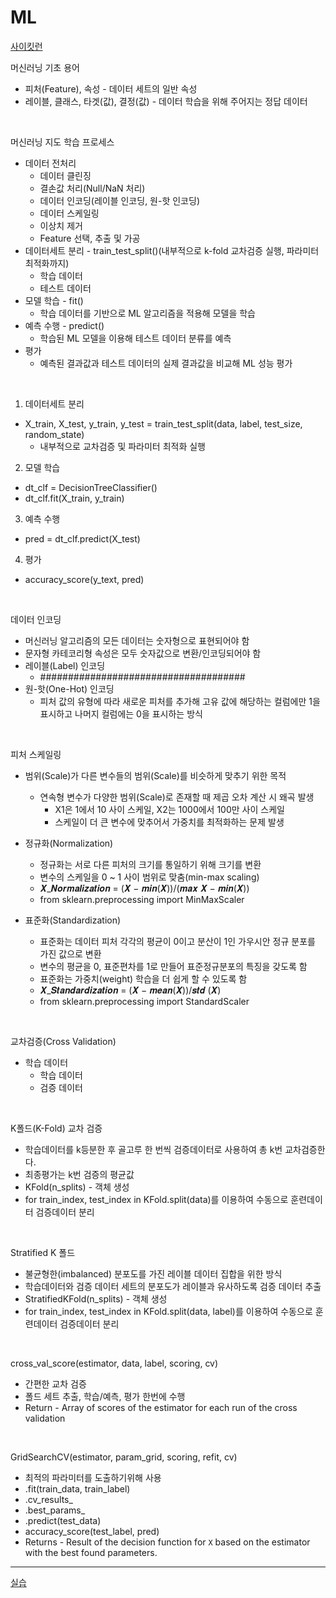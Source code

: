 # ML

[사이킷런](https://scikit-learn.org/stable/)

머신러닝 기초 용어
- 피처(Feature), 속성 - 데이터 세트의 일반 속성
- 레이블, 클래스, 타겟(값), 결정(값) - 데이터 학습을 위해 주어지는 정답 데이터

<br>

머신러닝 지도 학습 프로세스
- 데이터 전처리
    - 데이터 클린징
    - 결손값 처리(Null/NaN 처리)
    - 데이터 인코딩(레이블 인코딩, 원-핫 인코딩)
    - 데이터 스케일링
    - 이상치 제거
    - Feature 선택, 추출 및 가공
- 데이터세트 분리 - train_test_split()(내부적으로 k-fold 교차검증 실행, 파라미터 최적화까지)
    - 학습 데이터
    - 테스트 데이터
- 모델 학습 - fit()
    - 학습 데이터를 기반으로 ML 알고리즘을 적용해 모델을 학습
- 예측 수행 - predict()
    - 학습된 ML 모델을 이용해 테스트 데이터 분류를 예측
- 평가
    - 예측된 결과값과 테스트 데이터의 실제 결과값을 비교해 ML 성능 평가

<br>

1. 데이터세트 분리
- X_train, X_test, y_train, y_test = train_test_split(data, label, test_size, random_state)
    - 내부적으로 교차검증 및 파라미터 최적화 실행
2. 모델 학습
- dt_clf = DecisionTreeClassifier()
- dt_clf.fit(X_train, y_train)
3. 예측 수행
- pred = dt_clf.predict(X_test)
4. 평가
- accuracy_score(y_text, pred)

<br>

데이터 인코딩
- 머신러닝 알고리즘의 모든 데이터는 숫자형으로 표현되어야 함
- 문자형 카테코리형 속성은 모두 숫자값으로 변환/인코딩되어야 함
- 레이블(Label) 인코딩
    - #####################################
- 원-핫(One-Hot) 인코딩
    - 피처 값의 유형에 따라 새로운 피처를 추가해 고유 값에 해당하는 컬럼에만 1을 표시하고 나머지 컬럼에는 0을 표시하는 방식

<br>

피처 스케일링
- 범위(Scale)가 다른 변수들의 범위(Scale)를 비슷하게 맞추기 위한 목적
    - 연속형 변수가 다양한 범위(Scale)로 존재할 때 제곱 오차 계산 시 왜곡 발생
        - X1은 1에서 10 사이 스케일, X2는 1000에서 100만 사이 스케일
        - 스케일이 더 큰 변수에 맞추어서 가중치를 최적화하는 문제 발생

- 정규화(Normalization)
    - 정규화는 서로 다른 피처의 크기를 통일하기 위해 크기를 변환
    - 변수의 스케일을 0 ~ 1 사이 범위로 맞춤(min-max scaling)
    - 𝑿_𝑵𝒐𝒓𝒎𝒂𝒍𝒊𝒛𝒂𝒕𝒊𝒐𝒏 = (𝑿 − 𝒎𝒊𝒏(𝑿))/(𝒎𝒂𝒙 𝑿 − 𝒎𝒊𝒏(𝑿))
    - from sklearn.preprocessing import MinMaxScaler

- 표준화(Standardization)
    - 표준화는 데이터 피처 각각의 평균이 0이고 분산이 1인 가우시안 정규 분포를 가진 값으로 변환
    - 변수의 평균을 0, 표준편차를 1로 만들어 표준정규분포의 특징을 갖도록 함
    - 표준화는 가중치(weight) 학습을 더 쉽게 할 수 있도록 함
    - 𝑿_𝑺𝒕𝒂𝒏𝒅𝒂𝒓𝒅𝒊𝒛𝒂𝒕𝒊𝒐𝒏 = (𝑿 − 𝒎𝒆𝒂𝒏(𝑿))/𝒔𝒕𝒅 (𝑿)
    - from sklearn.preprocessing import StandardScaler

<br>

교차검증(Cross Validation)
- 학습 데이터
    - 학습 데이터
    - 검증 데이터

<br>

K폴드(K-Fold) 교차 검증
- 학습데이터를 k등분한 후 골고루 한 번씩 검증데이터로 사용하여 총 k번 교차검증한다.
- 최종평가는 k번 검증의 평균값
- KFold(n_splits) - 객체 생성
- for train_index, test_index in KFold.split(data)를 이용하여 수동으로 훈련데이터 검증데이터 분리

<br>

Stratified K 폴드
- 불균형한(imbalanced) 분포도를 가진 레이블 데이터 집합을 위한 방식
- 학습데이터와 검증 데이터 세트의 분포도가 레이블과 유사하도록 검증 데이터 추출
- StratifiedKFold(n_splits) - 객체 생성
- for train_index, test_index in KFold.split(data, label)를 이용하여 수동으로 훈련데이터 검증데이터 분리

<br>

cross_val_score(estimator, data, label, scoring, cv)
- 간편한 교차 검증
- 폴드 세트 추출, 학습/예측, 평가 한번에 수행
- Return - Array of scores of the estimator for each run of the cross validation

<br>

GridSearchCV(estimator, param_grid, scoring, refit, cv)
- 최적의 파라미터를 도출하기위해 사용
- .fit(train_data, train_label)
- .cv_results_
- .best_params_
- .predict(test_data)
- accuracy_score(test_label, pred)
- Returns - Result of the decision function for `X` based on the estimator with the best found parameters.

---

[실습](http://localhost:8888/tree/ML_0717)